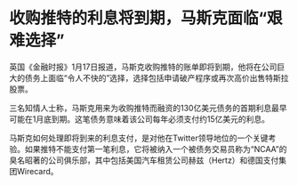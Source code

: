 # 收购推特的利息将到期，马斯克面临“艰难选择”

英国《金融时报》1月17日报道，马斯克收购推特的账单即将到期，他将在公司巨大的债务上面临“令人不快的”选择，选择包括申请破产程序或再次高价出售特斯拉股票。

三名知情人士称，马斯克用来为收购推特而融资的130亿美元债务的首期利息最早可能在1月底到期。这笔债务意味着该公司每年必须支付约15亿美元的利息。

马斯克如何处理即将到来的利息支付，是对他在Twitter领导地位的一个关键考验。如果推特不能支付第一笔利息，它将被纳入一个被债务交易员称为“NCAA”的臭名昭著的公司俱乐部，其中包括美国汽车租赁公司赫兹（Hertz）和德国支付集团Wirecard。

